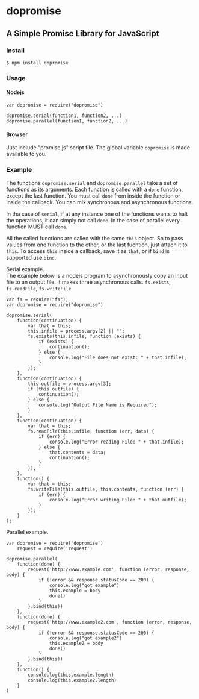 # dopromise

## A Simple Promise Library for JavaScript

### Install
    $ npm install dopromise

### Usage
#### Nodejs
    var dopromise = require("dopromise")
    
    dopromise.serial(function1, function2, ...)
    dopromise.parallel(function1, function2, ...)

#### Browser
Just include "promise.js" script file. The global variable `dopromise` is made available to you.

### Example

The functions `dopromise.serial` and `dopromise.parallel` take a set of functions as its arguments. Each function is called with a `done` function, except the last function. You must call `done` from inside the function or inside the callback. You can mix synchronous and asynchronous functions.

In tha case of `serial`, if at any instance one of the functions wants to halt the operations, it can simply not call `done`. In the case of parallel every function MUST call `done`.

All the called functions are called with the same `this` object. So to pass values from one function to the other, or the last fucntion, just attach it to `this`. To access `this` inside a callback, save it as `that`, or if `bind` is supported use `bind`.

Serial example.  
The example below is a nodejs program to asynchronously copy an input file to an output file. It makes three asynchronous calls. `fs.exists`, `fs.readFile`, `fs.writeFile`

    var fs = require("fs");
    var dopromise = require("dopromise")
    
    dopromise.serial(
        function(continuation) {
            var that = this;
            this.infile = process.argv[2] || "";
            fs.exists(this.infile, function (exists) {
                if (exists) {
                    continuation();
                } else {
                    console.log("File does not exist: " + that.infile);
                }
            });
        },
        function(continuation) {
            this.outfile = process.argv[3];
            if (this.outfile) {
                continuation();
            } else {
                console.log("Output File Name is Required");
            }
        },
        function(continuation) {
            var that = this;
            fs.readFile(this.infile, function (err, data) {
                if (err) {
                    console.log("Error reading File: " + that.infile);
                } else {
                    that.contents = data;
                    continuation();
                }
            });
        },
        function() {
            var that = this;
            fs.writeFile(this.outfile, this.contents, function (err) {
                if (err) {
                    console.log("Error writing File: " + that.outfile);
                }
            });
        }
    );

Parallel example.

    var dopromise = require('dopromise')
        request = require('request')
    
    dopromise.parallel(
        function(done) {
            request('http://www.example.com', function (error, response, body) {
                if (!error && response.statusCode == 200) {
                    console.log("got example")
                    this.example = body
                    done()
                }
            }.bind(this))       
        },
        function(done) {
            request('http://www.example2.com', function (error, response, body) {
                if (!error && response.statusCode == 200) {
                    console.log("got example2")
                    this.example2 = body
                    done()
                }
            }.bind(this))       
        },
        function() {
            console.log(this.example.length)
            console.log(this.example2.length)
        }
    )



